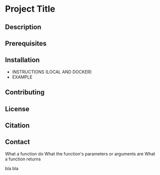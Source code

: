# **Project Title**

## **Description**

## **Prerequisites**

## **Installation**
- INSTRUCTIONS (LOCAL AND DOCKER)
- EXAMPLE

## **Contributing**

## **License**

## **Citation**

## **Contact**

What a function do
What the function's parameters or arguments are
What a function returns

bla bla